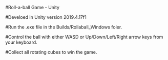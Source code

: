 #Roll-a-ball Game - Unity

#Develoed in Unity version 2019.4.17f1

#Run the .exe file in the Builds/Rollaball_Windows foler.

#Control the ball with either WASD or Up/Down/Left/Right arrow keys from your keyboard.

#Collect all rotating cubes to win the game.

